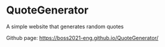 # QuoteGenerator
A simple website that generates random quotes

Github page:
https://boss2021-eng.github.io/QuoteGenerator/
